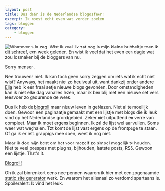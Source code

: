 ```yaml
---
layout: post
title: Dus dáár is de Nederlandse blogosfeer!
excerpt: Ik moest echt even wat verder zoeken
tags: bloggen
category: 
    - bloggen
---
```


![Whatever >](http://gifs.frankmeeuwsen.com/whatever/bw-whatever.gif)Ja zeg. Wist ik veel. Ik zat nog in mijn kleine bubbeltje toen ik [dit schreef](/Nederlandse-Blogs/), een week geleden. En wist ik veel dat het even een dagje wat zou losmaken bij de bloggers van nu.

Sorry mensen.

Nee trouwens niet. Ik kan toch geen sorry zeggen om iets wat ik echt niet wist? Anyways, het maakt niet zo heulveul uit, want dankzij onder andere [Elja](http://www.eljadaae.nl/leuke-nederlandse-blogs-de-blogosphere-alive-kicking/) heb ik een fraai setje nieuwe blogs gevonden. Door omstandigheden kan ik niet elke dag vanalles lezen, maar ik ben blij met een nieuwe set vers leesvoer zo gedurende de week.

Dus ik heb de [blogroll](/blogroll) maar nieuw leven in geblazen. Niet al te moeilijk doen. Gewoon een paginaatje gemaakt met een lijstje met blogs die ik leuk vind op het Nederlandse grondgebied. Zeker niet uitputtend en verre van compleet. Maar ik moet ergens beginnen. Ik zal de lijst wel aanvullen. Soms weer wat weghalen. Tzt komt de lijst vast ergens op de frontpage te staan. Of ga ik er iets grappigs mee doen, weet ik nog niet.

Maar ik doe mijn best om het voor mezelf zo simpel mogelijk te houden. Niet te veel poespas met plugins, bijhouden, laatste posts, RSS. Gewoon een lijstje. That's it.

[Blogroll!](/blogroll)

Oh ik zal binnenkort eens neerpennen waarom ik hier met een zogenaamde [static site generator](https://duckduckgo.com/?q=static+site+generator) werk. En waarom het allemaal zo verdomd spartaans is. Spoileralert: Ik vind het leuk.
